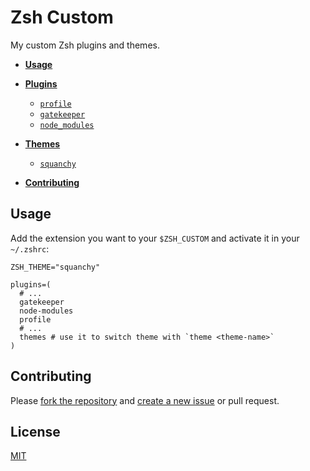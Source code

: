 # Zsh Custom

My custom Zsh plugins and themes.

- **[Usage](#usage)**

- **[Plugins](plugins)**
  - [`profile`](plugins#profile)
  - [`gatekeeper`](plugins#gatekeeper)
  - [`node_modules`](plugins#node_modules)

- **[Themes](themes)**
  - [`squanchy`](themes#squanchy)

- **[Contributing](#contributing)**

## Usage

Add the extension you want to your `$ZSH_CUSTOM` and activate it in your `~/.zshrc`:

```shell
ZSH_THEME="squanchy"

plugins=(
  # ...
  gatekeeper
  node-modules
  profile
  # ...
  themes # use it to switch theme with `theme <theme-name>`
)
```

## Contributing

Please [fork the repository](./fork) and [create a new issue](./issues/new/choose) or pull request.

## License

[MIT](https://github.com/gabrielecanepa/.github/blob/master/LICENSE)
